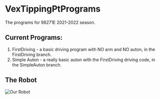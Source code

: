 # VexTippingPtPrograms
The programs for 98271E 2021-2022 season.


## Current Programs:
1. FirstDriving - a basic driving program with NO arm and NO auton, in the FirstDriving branch. 
2. Simple Auton - a really basic auton with the FirstDriving driving code, in the SimpleAuton branch. 

## The Robot
![Our Robot](https://github.com/BrysonV10/VexTippingPtPrograms/blob/main/IMG_0352.HEIC)
